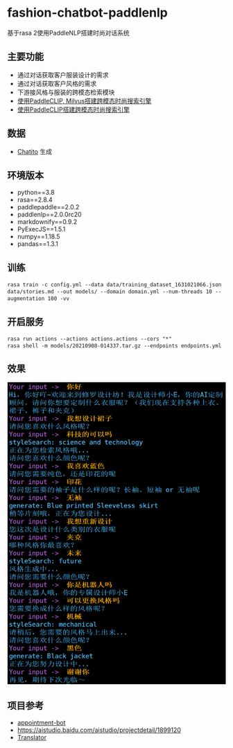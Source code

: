 # fashion-chatbot-paddlenlp
基于rasa 2使用PaddleNLP搭建时尚对话系统

## 主要功能
* 通过对话获取客户服装设计的需求
* 通过对话获取客户风格的需求
* 下游接风格与服装的跨模态检索模块
* [使用PaddleCLIP, Milvus搭建跨模态时尚搜索引擎](https://aistudio.baidu.com/aistudio/projectdetail/2299929?contributionType=1&shared=1)
* [使用PaddleCLIP搭建跨模态时尚搜索引擎](https://aistudio.baidu.com/aistudio/projectdetail/2317276)

## 数据
* [Chatito](https://rodrigopivi.github.io/Chatito/) 生成

## 环境版本
* python==3.8
* rasa==2.8.4
* paddlepaddle==2.0.2
* paddlenlp==2.0.0rc20
* markdownify==0.9.2
* PyExecJS==1.5.1
* numpy==1.18.5
* pandas==1.3.1

## 训练
```
rasa train -c config.yml --data data/training_dataset_1631021066.json data/stories.md --out models/ --domain domain.yml --num-threads 10 --augmentation 100 -vv
```

## 开启服务
```
rasa run actions --actions actions.actions --cors "*"
rasa shell -m models/20210908-014337.tar.gz --endpoints endpoints.yml
```

## 效果
![](./img/fashion_chatbot_rasa_paddle_performance.png)

## 项目参考
* [appointment-bot](https://github.com/lhr0909/appointment-bot)
* https://aistudio.baidu.com/aistudio/projectdetail/1899120
* [Translator](https://github.com/neverneverendup/Translator)
